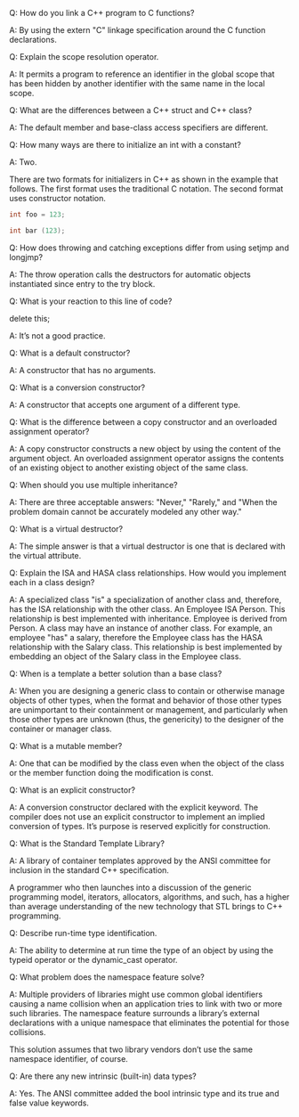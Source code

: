 Q: How do you link a C++ program to C functions?

A: By using the extern "C" linkage specification around the C function declarations.


Q: Explain the scope resolution operator.


A: It permits a program to reference an identifier in the global scope that has been hidden by another identifier with the same name in the local scope.

Q: What are the differences between a C++ struct and C++ class?

A: The default member and base-class access specifiers are different.

Q: How many ways are there to initialize an int with a constant?

A: Two.

There are two formats for initializers in C++ as shown in the example that follows. The first format uses the traditional C notation. The second format uses constructor notation.
```C++
int foo = 123;

int bar (123);
```

Q: How does throwing and catching exceptions differ from using setjmp and longjmp?

A: The throw operation calls the destructors for automatic objects instantiated since entry to the try block.

Q: What is your reaction to this line of code?

delete this;

A: It’s not a good practice.

Q: What is a default constructor?

A: A constructor that has no arguments.

Q: What is a conversion constructor?

A: A constructor that accepts one argument of a different type.

Q: What is the difference between a copy constructor and an overloaded assignment operator?

A: A copy constructor constructs a new object by using the content of the argument object. An overloaded assignment operator assigns the contents of an existing object to another existing object of the same class.

Q: When should you use multiple inheritance?

A: There are three acceptable answers: "Never," "Rarely," and "When the problem domain cannot be accurately modeled any other way."

Q: What is a virtual destructor?

A: The simple answer is that a virtual destructor is one that is declared with the virtual attribute.

Q: Explain the ISA and HASA class relationships. How would you implement each in a class design?

A: A specialized class "is" a specialization of another class and, therefore, has the ISA relationship with the other class. An Employee ISA Person. This relationship is best implemented with inheritance. Employee is derived from Person. A class may have an instance of another class. For example, an employee "has" a salary, therefore the Employee class has the HASA relationship with the Salary class. This relationship is best implemented by embedding an object of the Salary class in the Employee class.

Q: When is a template a better solution than a base class?

A: When you are designing a generic class to contain or otherwise manage objects of other types, when the format and behavior of those other types are unimportant to their containment or management, and particularly when those other types are unknown (thus, the genericity) to the designer of the container or manager class.

Q: What is a mutable member?

A: One that can be modified by the class even when the object of the class or the member function doing the modification is const.

Q: What is an explicit constructor?

A: A conversion constructor declared with the explicit keyword. The compiler does not use an explicit constructor to implement an implied conversion of types. It’s purpose is reserved explicitly for construction.

Q: What is the Standard Template Library?

A: A library of container templates approved by the ANSI committee for inclusion in the standard C++ specification.

A programmer who then launches into a discussion of the generic programming model, iterators, allocators, algorithms, and such, has a higher than average understanding of the new technology that STL brings to C++ programming.

Q: Describe run-time type identification.

A: The ability to determine at run time the type of an object by using the typeid operator or the dynamic_cast operator.

Q: What problem does the namespace feature solve?

A: Multiple providers of libraries might use common global identifiers causing a name collision when an application tries to link with two or more such libraries. The namespace feature surrounds a library’s external declarations with a unique namespace that eliminates the potential for those collisions.

This solution assumes that two library vendors don’t use the same namespace identifier, of course.

Q: Are there any new intrinsic (built-in) data types?

A: Yes. The ANSI committee added the bool intrinsic type and its true and false value keywords.

